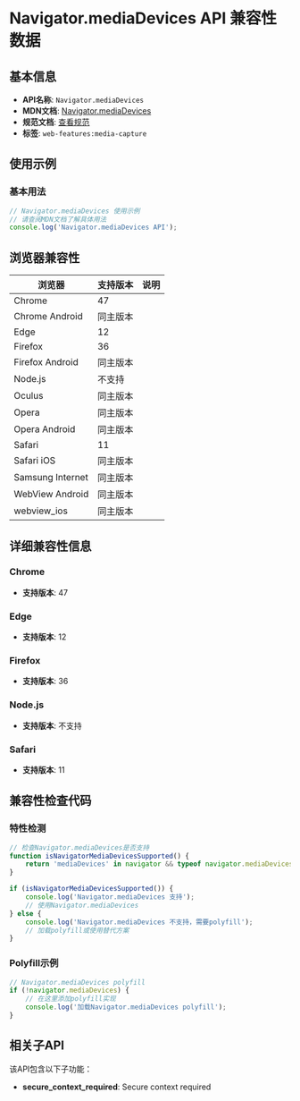 # Navigator.mediaDevices API 兼容性数据

## 基本信息

- **API名称**: `Navigator.mediaDevices`
- **MDN文档**: [Navigator.mediaDevices](https://developer.mozilla.org/docs/Web/API/Navigator/mediaDevices)
- **规范文档**: [查看规范](https://w3c.github.io/mediacapture-main/#mediadevices)
- **标签**: `web-features:media-capture`

## 使用示例

### 基本用法

```javascript
// Navigator.mediaDevices 使用示例
// 请查阅MDN文档了解具体用法
console.log('Navigator.mediaDevices API');
```

## 浏览器兼容性

| 浏览器 | 支持版本 | 说明 |
|--------|----------|------|
| Chrome | 47 |  |
| Chrome Android | 同主版本 |  |
| Edge | 12 |  |
| Firefox | 36 |  |
| Firefox Android | 同主版本 |  |
| Node.js | 不支持 |  |
| Oculus | 同主版本 |  |
| Opera | 同主版本 |  |
| Opera Android | 同主版本 |  |
| Safari | 11 |  |
| Safari iOS | 同主版本 |  |
| Samsung Internet | 同主版本 |  |
| WebView Android | 同主版本 |  |
| webview_ios | 同主版本 |  |

## 详细兼容性信息

### Chrome

- **支持版本**: 47

### Edge

- **支持版本**: 12

### Firefox

- **支持版本**: 36

### Node.js

- **支持版本**: 不支持

### Safari

- **支持版本**: 11

## 兼容性检查代码

### 特性检测

```javascript
// 检查Navigator.mediaDevices是否支持
function isNavigatorMediaDevicesSupported() {
    return 'mediaDevices' in navigator && typeof navigator.mediaDevices === 'function';
}

if (isNavigatorMediaDevicesSupported()) {
    console.log('Navigator.mediaDevices 支持');
    // 使用Navigator.mediaDevices
} else {
    console.log('Navigator.mediaDevices 不支持，需要polyfill');
    // 加载polyfill或使用替代方案
}
```

### Polyfill示例

```javascript
// Navigator.mediaDevices polyfill
if (!navigator.mediaDevices) {
    // 在这里添加polyfill实现
    console.log('加载Navigator.mediaDevices polyfill');
}
```

## 相关子API

该API包含以下子功能：

- **secure_context_required**: Secure context required

